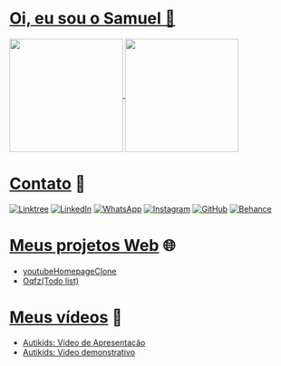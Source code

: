 # **[Oi, eu sou o Samuel 👋](https://linktr.ee/sampereirabrt)**

<a href="https://github.com/sampbrt/">
  <img height=200 align="center" src="https://github-readme-stats.vercel.app/api?username=sampbrt&theme=tokyonight&card_width=270" />
  <img height=200 align="center" src="https://github-readme-stats.vercel.app/api/top-langs?username=sampbrt&layout=compact&langs_count=4&card_width=270&theme=tokyonight" />
</a>

# [Contato](https://linktr.ee/sampereirabrt) 📧
[![Linktree](https://img.shields.io/badge/linktree-1de9b6?style=for-the-badge&logo=linktree&logoColor=white)](https://linktr.ee/sampereirabrt)
[![LinkedIn](https://img.shields.io/badge/linkedin-%230077B5.svg?style=for-the-badge&logo=linkedin&logoColor=white)](https://www.linkedin.com/in/samubarreto/)
[![WhatsApp](https://img.shields.io/badge/WhatsApp-25D366?style=for-the-badge&logo=whatsapp&logoColor=white)](https://api.whatsapp.com/send?phone=5514997973585)
[![Instagram](https://img.shields.io/badge/Instagram-%23E4405F.svg?style=for-the-badge&logo=Instagram&logoColor=white)](https://www.instagram.com/sampereirabrt/)
[![GitHub](https://img.shields.io/badge/github-%23121011.svg?style=for-the-badge&logo=github&logoColor=white)](https://github.com/sampbrt)
[![Behance](https://img.shields.io/badge/Behance-1769ff?style=for-the-badge&logo=behance&logoColor=white)](https://www.behance.net/sampbrtdesign)

# [Meus projetos Web](https://linktr.ee/sampereirabrt) 🌐
+ [youtubeHomepageClone](https://sampbrt.github.io/youtubeHomepageClone/)
+ [Oqfz(Todo list)](https://sampbrt.github.io/Oqfz-Todo-list/)

# [Meus vídeos](https://linktr.ee/sampereirabrt) 🎥
+ [Autikids: Vídeo de Apresentação](https://www.youtube.com/watch?v=gwaOvcCb9-w)
+ [Autikids: Vídeo demonstrativo](https://www.youtube.com/watch?v=HsBhddAzQME)
